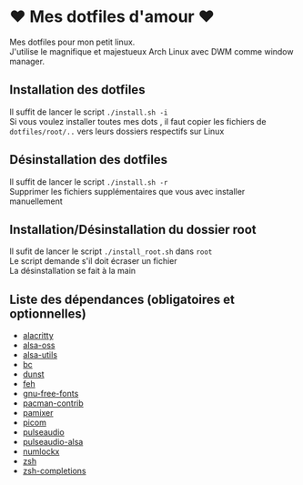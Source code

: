 # ❤ Mes dotfiles d'amour ❤

Mes dotfiles pour mon petit linux.  
J'utilise le magnifique et majestueux Arch Linux avec DWM comme window manager.

## Installation des dotfiles

Il suffit de lancer le script `./install.sh -i`  
Si vous voulez installer toutes mes dots , il faut copier les fichiers de `dotfiles/root/..` vers leurs dossiers respectifs sur Linux

## Désinstallation des dotfiles

Il suffit de lancer le script `./install.sh -r`  
Supprimer les fichiers supplémentaires que vous avec installer manuellement

## Installation/Désinstallation du dossier root

Il sufit de lancer le script `./install_root.sh` dans `root`  
Le script demande s'il doit écraser un fichier  
La désinstallation se fait à la main

## Liste des dépendances (obligatoires et optionnelles)

- [alacritty](https://github.com/alacritty/alacritty)
- [alsa-oss](https://archlinux.org/packages/extra/x86_64/alsa-oss/)
- [alsa-utils](https://github.com/alsa-project/alsa-utils)
- [bc](https://archlinux.org/packages/extra/x86_64/bc/)
- [dunst](https://github.com/dunst-project/dunst)
- [feh](https://archlinux.org/packages/extra/x86_64/feh/)
- [gnu-free-fonts](https://archlinux.org/packages/extra/any/gnu-free-fonts/)
- [pacman-contrib](https://archlinux.org/packages/community/x86_64/pacman-contrib/)
- [pamixer](https://github.com/cdemoulins/pamixer)
- [picom](https://github.com/yshui/picom)
- [pulseaudio](https://archlinux.org/packages/extra/x86_64/pulseaudio/)
- [pulseaudio-alsa](https://archlinux.org/packages/extra/x86_64/pulseaudio-alsa/)
- [numlockx](https://archlinux.org/packages/community/x86_64/numlockx/)
- [zsh](https://archlinux.org/packages/extra/x86_64/zsh/)
- [zsh-completions](https://github.com/zsh-users/zsh-completions)
